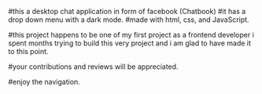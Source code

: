 #this a desktop chat application in form of facebook (Chatbook)
#it has a drop down menu with a dark mode.
#made with html, css, and JavaScript.

#this project happens to be one of my first project as a frontend developer i spent months trying to build this very project and i am glad to have made it to this point.

#your contributions and reviews will be appreciated.

#enjoy the navigation.